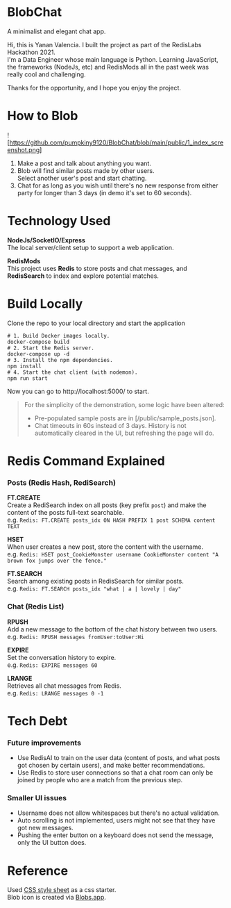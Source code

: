 # BlobChat

A minimalist and elegant chat app. 

Hi, this is Yanan Valencia. I built the project as part of the RedisLabs Hackathon 2021.  
I'm a Data Engineer whose main language is Python. Learning JavaScript, the frameworks (NodeJs, etc) and RedisMods
all in the past week was really cool and challenging.

Thanks for the opportunity, and I hope you enjoy the project.

# How to Blob
![https://github.com/pumpkiny9120/BlobChat/blob/main/public/1_index_screenshot.png]

1. Make a post and talk about anything you want.
2. Blob will find similar posts made by other users.  
Select another user's post and start chatting.
3. Chat for as long as you wish until there's no new response from either party for longer than 3 days (in demo it's set to 60 seconds).  

# Technology Used
**NodeJs/SocketIO/Express**  
The local server/client setup to support a web application.

**RedisMods**  
This project uses **Redis** to store posts and chat messages, and **RedisSearch** to index and explore potential matches.

# Build Locally

Clone the repo to your local directory and start the application
```
# 1. Build Docker images locally.
docker-compose build
# 2. Start the Redis server.
docker-compose up -d
# 3. Install the npm dependencies.
npm install
# 4. Start the chat client (with nodemon).
npm run start
```
Now you can go to http://localhost:5000/ to start.

> For the simplicity of the demonstration, some logic have been altered:
> * Pre-populated sample posts are in [/public/sample_posts.json].
> * Chat timeouts in 60s instead of 3 days. History is not automatically cleared in the UI, but refreshing the page will do.


# Redis Command Explained

### Posts (Redis Hash, RediSearch)
**FT.CREATE**  
Create a RediSearch index on all posts (key prefix `post`) and make the content of the posts full-text searchable.  
e.g. `Redis: FT.CREATE posts_idx ON HASH PREFIX 1 post SCHEMA content TEXT`

**HSET**  
When user creates a new post, store the content with the username.  
e.g. `Redis: HSET post_CookieMonster username CookieMonster content "A brown fox jumps over the fence."`

**FT.SEARCH**  
Search among existing posts in RedisSearch for similar posts.  
e.g. `Redis: FT.SEARCH posts_idx "what | a | lovely | day"`

### Chat (Redis List)
**RPUSH**  
Add a new message to the bottom of the chat history between two users.  
e.g. `Redis: RPUSH messages fromUser:toUser:Hi`

**EXPIRE**  
Set the conversation history to expire.  
e.g. `Redis: EXPIRE messages 60`

**LRANGE**  
Retrieves all chat messages from Redis.  
e.g. `Redis: LRANGE messages 0 -1`

# Tech Debt
### Future improvements
* Use RedisAI to train on the user data (content of posts, and what posts got chosen by certain users),
and make better recommendations.
* Use Redis to store user connections so that a chat room can only be joined by people who are a match from the previous step.

### Smaller UI issues
* Username does not allow whitespaces but there's no actual validation.
* Auto scrolling is not implemented, users might not see that they have got new messages.
* Pushing the enter button on a keyboard does not send the message, only the UI button does.

# Reference
Used [CSS style sheet](https://bbbootstrap.com/snippets/simple-chat-application-57631463) as a css starter.  
Blob icon is created via [Blobs.app](https://blobs.app/?e=6&gw=6&se=3&g=eecda3|ef629f&o=0).
